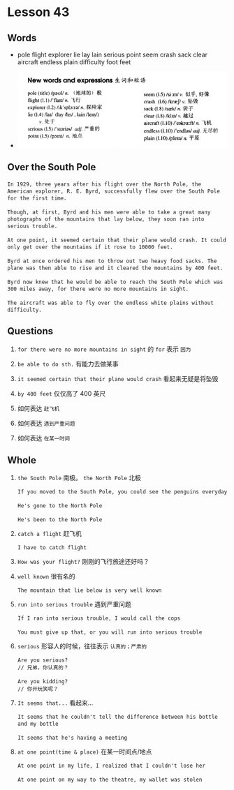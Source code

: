 # Lesson 43

## Words

- pole flight explorer lie lay lain serious point seem crash sack clear aircraft endless plain difficulty foot feet

- ![Words](../../../Images/Part2/05/words-43.png)

## Over the South Pole

```
In 1929, three years after his flight over the North Pole, the American explorer, R. E. Byrd, successfully flew over the South Pole for the first time.

Though, at first, Byrd and his men were able to take a great many photographs of the mountains that lay below, they soon ran into serious trouble.

At one point, it seemed certain that their plane would crash. It could only get over the mountains if it rose to 10000 feet.

Byrd at once ordered his men to throw out two heavy food sacks. The plane was then able to rise and it cleared the mountains by 400 feet.

Byrd now knew that he would be able to reach the South Pole which was 300 miles away, for there were no more mountains in sight.

The aircraft was able to fly over the endless white plains without difficulty.
```

## Questions

1. `for there were no more mountains in sight` 的 `for` 表示 `因为`

2. `be able to do sth.` 有能力去做某事

3. `it seemed certain that their plane would crash` 看起来无疑是将坠毁

4. `by 400 feet` 仅仅高了 400 英尺

5. 如何表达 `赶飞机`

6. 如何表达 `遇到严重问题`

7. 如何表达 `在某一时间`

## Whole

1. `the South Pole` 南极。 `the North Pole` 北极

   ```
   If you moved to the South Pole, you could see the penguins everyday

   He's gone to the North Pole

   He's been to the North Pole
   ```

2. `catch a flight` 赶飞机

   ```
   I have to catch flight
   ```

3. `How was your flight?` 刚刚的飞行旅途还好吗？

4. `well known` 很有名的

   ```
   The mountain that lie below is very well known
   ```

5. `run into serious trouble` 遇到严重问题

   ```
   If I ran into serious trouble, I would call the cops

   You must give up that, or you will run into serious trouble
   ```

6. `serious` 形容人的时候，往往表示 `认真的；严肃的`

   ```
   Are you serious?
   // 兄弟，你认真的？

   Are you kidding?
   // 你开玩笑呢？
   ```

7. `It seems that...` 看起来...

   ```
   It seems that he couldn't tell the difference between his bottle and my bottle

   It seems that he's having a meeting
   ```

8. `at one point(time & place)` 在某一时间点/地点

   ```
   At one point in my life, I realized that I couldn't lose her

   At one point on my way to the theatre, my wallet was stolen
   ```
